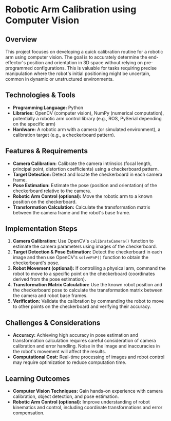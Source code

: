 # Robotic Arm Calibration using Computer Vision

## Overview

This project focuses on developing a quick calibration routine for a robotic arm using computer vision.  The goal is to accurately determine the end-effector's position and orientation in 3D space without relying on pre-programmed configurations. This is valuable for tasks requiring precise manipulation where the robot's initial positioning might be uncertain, common in dynamic or unstructured environments.

## Technologies & Tools

* **Programming Language:** Python
* **Libraries:** OpenCV (computer vision), NumPy (numerical computation), potentially a robotic arm control library (e.g., ROS, PySerial depending on the specific arm)
* **Hardware:** A robotic arm with a camera (or simulated environment), a calibration target (e.g., a checkerboard pattern).

## Features & Requirements

- **Camera Calibration:**  Calibrate the camera intrinsics (focal length, principal point, distortion coefficients) using a checkerboard pattern.
- **Target Detection:** Detect and locate the checkerboard in each camera frame.
- **Pose Estimation:** Estimate the pose (position and orientation) of the checkerboard relative to the camera.
- **Robotic Arm Control (optional):**  Move the robotic arm to a known position on the checkerboard.
- **Transformation Calculation:** Calculate the transformation matrix between the camera frame and the robot's base frame.

## Implementation Steps

1. **Camera Calibration:** Use OpenCV's `calibrateCamera()` function to estimate the camera parameters using images of the checkerboard.
2. **Target Detection & Pose Estimation:** Detect the checkerboard in each image and then use OpenCV's `solvePnP()` function to obtain the checkerboard's pose.
3. **Robot Movement (optional):**  If controlling a physical arm, command the robot to move to a specific point on the checkerboard (coordinates derived from the pose estimation).
4. **Transformation Matrix Calculation:** Use the known robot position and the checkerboard pose to calculate the transformation matrix between the camera and robot base frames.
5. **Verification:**  Validate the calibration by commanding the robot to move to other points on the checkerboard and verifying their accuracy.

## Challenges & Considerations

- **Accuracy:** Achieving high accuracy in pose estimation and transformation calculation requires careful consideration of camera calibration and error handling.  Noise in the image and inaccuracies in the robot's movement will affect the results.
- **Computational Cost:**  Real-time processing of images and robot control may require optimization to reduce computation time.


## Learning Outcomes

- **Computer Vision Techniques:** Gain hands-on experience with camera calibration, object detection, and pose estimation.
- **Robotic Arm Control (optional):** Improve understanding of robot kinematics and control, including coordinate transformations and error compensation.

